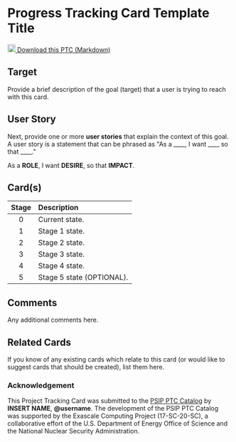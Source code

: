 [metadata:tags]:- "bssw-psip-ptc"
# Progress Tracking Card Template Title

<a href='/ptc-catalog/catalog/ProgressTrackingCardTemplate.md' download><img src='/ptc-catalog/assets/images/download.png' width='18'> Download this PTC (Markdown)</a>

## Target

Provide a brief description of the goal (target) that a user is trying to reach with this card. 

## User Story

Next, provide one or more **user stories** that explain the context of this goal.
A user story is a statement that can be phrased as "As a ____, I want ____ so that ____." 

As a **ROLE**, I want **DESIRE**, so that **IMPACT**.

## Card(s)

| Stage         | Description |
| :-------------: | :------------- |
| 0 | Current state. |
| 1 | Stage 1 state. |
| 2 | Stage 2 state. |
| 3 | Stage 3 state. |
| 4 | Stage 4 state. |
| 5 | Stage 5 state (OPTIONAL). |

## Comments

Any additional comments here.

## Related Cards

If you know of any existing cards which relate to this card (or would like to
suggest cards that should be created), list them here.


### Acknowledgement

<!--
Please add your name and/or GitHub username to this acknowledgement section.
-->
This Project Tracking Card was submitted to the
[PSIP PTC Catalog](https://bssw-psip.github.io/ptc-catalog/) by
**INSERT NAME**, **@username**.
The development of the PSIP PTC Catalog was supported by the Exascale Computing Project
(17-SC-20-SC), a collaborative effort of the U.S. Department of Energy Office
of Science and the National Nuclear Security Administration.
